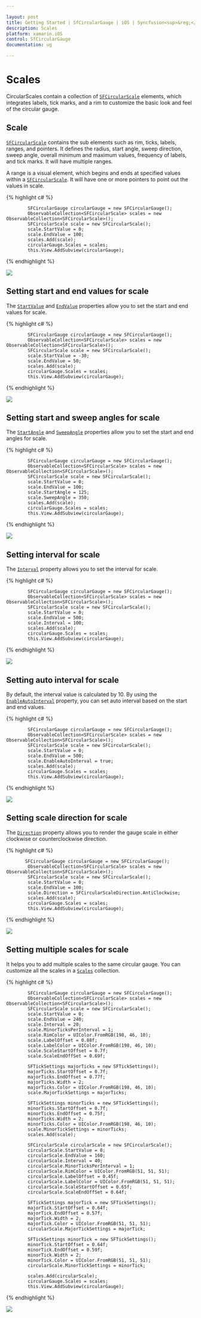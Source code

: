 ```yaml
---

layout: post
title: Getting Started | SfCircularGauge | iOS | Syncfusion<sup>&reg;</sup>
description: Scales
platform: xamarin.iOS
control: SfCircularGauge
documentation: ug

---
```


# Scales

CircularScales contain a collection of [`SFCircularScale`](https://help.syncfusion.com/cr/xamarin-ios/Syncfusion.SfGauge.iOS.SFCircularScale.html) elements, which integrates labels, tick marks, and a rim to customize the basic look and feel of the circular gauge.

## Scale

[`SFCircularScale`](https://help.syncfusion.com/cr/xamarin-ios/Syncfusion.SfGauge.iOS.SFCircularScale.html) contains the sub elements such as rim, ticks, labels, ranges, and pointers. It defines the radius, start angle, sweep direction, sweep angle, overall minimum and maximum values, frequency of labels, and tick marks. It will have multiple ranges.

A range is a visual element, which begins and ends at specified values within a [`SFCircularScale`](https://help.syncfusion.com/cr/xamarin-ios/Syncfusion.SfGauge.iOS.SFCircularScale.html). It will have one or more pointers to point out the values in scale.

{% highlight c# %}

            SFCircularGauge circularGauge = new SFCircularGauge();
            ObservableCollection<SFCircularScale> scales = new ObservableCollection<SFCircularScale>();
            SFCircularScale scale = new SFCircularScale();
            scale.StartValue = 0;
            scale.EndValue = 100;
            scales.Add(scale);
            circularGauge.Scales = scales;
            this.View.AddSubview(circularGauge);

{% endhighlight %}

![](scales_images/scale.png)

## Setting start and end values for scale

The [`StartValue`](https://help.syncfusion.com/cr/xamarin-ios/Syncfusion.SfGauge.iOS.SFCircularScale.html#Syncfusion_SfGauge_iOS_SFCircularScale_StartValue) and [`EndValue`](https://help.syncfusion.com/cr/xamarin-ios/Syncfusion.SfGauge.iOS.SFCircularScale.html#Syncfusion_SfGauge_iOS_SFCircularScale_EndValue) properties allow  you to set the start and end values for scale.

{% highlight c# %}

            SFCircularGauge circularGauge = new SFCircularGauge();
            ObservableCollection<SFCircularScale> scales = new ObservableCollection<SFCircularScale>();
            SFCircularScale scale = new SFCircularScale();
            scale.StartValue = -30;
            scale.EndValue = 50;
            scales.Add(scale);
            circularGauge.Scales = scales;
            this.View.AddSubview(circularGauge);

{% endhighlight %}

![](scales_images/start-end-value.png)

## Setting start and sweep angles for scale

The [`StartAngle`](https://help.syncfusion.com/cr/xamarin-ios/Syncfusion.SfGauge.iOS.SFCircularScale.html#Syncfusion_SfGauge_iOS_SFCircularScale_StartAngle) and [`SweepAngle`](https://help.syncfusion.com/cr/xamarin-ios/Syncfusion.SfGauge.iOS.SFCircularScale.html#Syncfusion_SfGauge_iOS_SFCircularScale_SweepAngle) properties allow you to set the start and end angles for scale.

{% highlight c# %}

            SFCircularGauge circularGauge = new SFCircularGauge();
            ObservableCollection<SFCircularScale> scales = new ObservableCollection<SFCircularScale>();
            SFCircularScale scale = new SFCircularScale();
            scale.StartValue = 0;
            scale.EndValue = 100;
            scale.StartAngle = 125;
            scale.SweepAngle = 350;
            scales.Add(scale);
            circularGauge.Scales = scales;
            this.View.AddSubview(circularGauge);

{% endhighlight %}

![](scales_images/start-end-angle.png)

## Setting interval for scale

The [`Interval`](https://help.syncfusion.com/cr/xamarin-ios/Syncfusion.SfGauge.iOS.SFCircularScale.html#Syncfusion_SfGauge_iOS_SFCircularScale_Interval) property allows you to set the interval for scale.

{% highlight c# %}

            SFCircularGauge circularGauge = new SFCircularGauge();
            ObservableCollection<SFCircularScale> scales = new ObservableCollection<SFCircularScale>();
            SFCircularScale scale = new SFCircularScale();
            scale.StartValue = 0;
            scale.EndValue = 500;
            scale.Interval = 100;
            scales.Add(scale);
            circularGauge.Scales = scales;
            this.View.AddSubview(circularGauge);

{% endhighlight %}

![](scales_images/interval.png)

## Setting auto interval for scale

By default, the interval value is calculated by 10. By using the [`EnableAutoInterval`](https://help.syncfusion.com/cr/xamarin-ios/Syncfusion.SfGauge.iOS.SFCircularScale.html#Syncfusion_SfGauge_iOS_SFCircularScale_EnableAutoInterval) property, you can set auto interval based on the start and end values.

{% highlight c# %}

            SFCircularGauge circularGauge = new SFCircularGauge();
            ObservableCollection<SFCircularScale> scales = new ObservableCollection<SFCircularScale>();
            SFCircularScale scale = new SFCircularScale();
            scale.StartValue = 0;
            scale.EndValue = 500;
            scale.EnableAutoInterval = true;
            scales.Add(scale);
            circularGauge.Scales = scales;
            this.View.AddSubview(circularGauge);

{% endhighlight %}

![](scales_images/auto-interval.png)

## Setting scale direction for scale

The [`Direction`](https://help.syncfusion.com/cr/xamarin-ios/Syncfusion.SfGauge.iOS.SFCircularScale.html#Syncfusion_SfGauge_iOS_SFCircularScale_Direction) property allows you to render the gauge scale in either clockwise or counterclockwise direction.

{% highlight c# %}

           SFCircularGauge circularGauge = new SFCircularGauge();
            ObservableCollection<SFCircularScale> scales = new ObservableCollection<SFCircularScale>();
            SFCircularScale scale = new SFCircularScale();
            scale.StartValue = 0;
            scale.EndValue = 100;
            scale.Direction = SFCircularScaleDirection.AntiClockwise;
            scales.Add(scale);
            circularGauge.Scales = scales;
            this.View.AddSubview(circularGauge);

{% endhighlight %}

![](scales_images/scale-direction.png)

## Setting multiple scales for scale

It helps you to add multiple scales to the same circular gauge. You can customize all the scales in a [`Scales`](https://help.syncfusion.com/cr/xamarin-ios/Syncfusion.SfGauge.iOS.SFCircularGauge.html#Syncfusion_SfGauge_iOS_SFCircularGauge_Scales) collection.

{% highlight c# %}

            SFCircularGauge circularGauge = new SFCircularGauge();
            ObservableCollection<SFCircularScale> scales = new ObservableCollection<SFCircularScale>();
            SFCircularScale scale = new SFCircularScale();
            scale.StartValue = 0;
            scale.EndValue = 240;
            scale.Interval = 20;
            scale.MinorTicksPerInterval = 1;
            scale.RimColor = UIColor.FromRGB(198, 46, 10);
            scale.LabelOffset = 0.88f;
            scale.LabelColor = UIColor.FromRGB(198, 46, 10);
            scale.ScaleStartOffset = 0.7f;
            scale.ScaleEndOffSet = 0.69f;

            SFTickSettings majorTicks = new SFTickSettings();
            majorTicks.StartOffset = 0.7f;
            majorTicks.EndOffset = 0.77f;
            majorTicks.Width = 2;
            majorTicks.Color = UIColor.FromRGB(198, 46, 10);
            scale.MajorTickSettings = majorTicks;

            SFTickSettings minorTicks = new SFTickSettings();
            minorTicks.StartOffset = 0.7f;
            minorTicks.EndOffset = 0.75f;
            minorTicks.Width = 2;
            minorTicks.Color = UIColor.FromRGB(198, 46, 10);
            scale.MinorTickSettings = minorTicks;
            scales.Add(scale);

            SFCircularScale circularScale = new SFCircularScale();
            circularScale.StartValue = 0;
            circularScale.EndValue = 160;
            circularScale.Interval = 40;
            circularScale.MinorTicksPerInterval = 1;
            circularScale.RimColor = UIColor.FromRGB(51, 51, 51);
            circularScale.LabelOffset = 0.45f;
            circularScale.LabelColor = UIColor.FromRGB(51, 51, 51);
            circularScale.ScaleStartOffset = 0.65f;
            circularScale.ScaleEndOffSet = 0.64f;

            SFTickSettings majorTick = new SFTickSettings();
            majorTick.StartOffset = 0.64f;
            majorTick.EndOffset = 0.57f;
            majorTick.Width = 2;
            majorTick.Color = UIColor.FromRGB(51, 51, 51);
            circularScale.MajorTickSettings = majorTick;

            SFTickSettings minorTick = new SFTickSettings();
            minorTick.StartOffset = 0.64f;
            minorTick.EndOffset = 0.59f;
            minorTick.Width = 2;
            minorTick.Color = UIColor.FromRGB(51, 51, 51);
            circularScale.MinorTickSettings = minorTick;

            scales.Add(circularScale);
            circularGauge.Scales = scales;
            this.View.AddSubview(circularGauge);

	
{% endhighlight %}

![](scales_images/multiple-scale.png)

